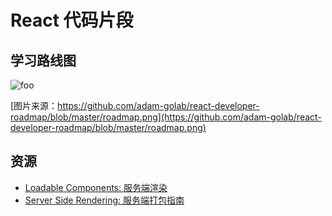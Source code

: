# React 代码片段

## 学习路线图

<img :src="$withBase('/image/react/roadmap.png')" alt="foo" />

[图片来源：https://github.com/adam-golab/react-developer-roadmap/blob/master/roadmap.png](https://github.com/adam-golab/react-developer-roadmap/blob/master/roadmap.png)

## 资源

* [Loadable Components: 服务端渲染](https://github.com/gregberge/loadable-components)
* [Server Side Rendering: 服务端打包指南](https://loadable-components.com/docs/server-side-rendering/)